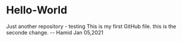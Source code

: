 # Hello-World
Just another repository - testing
This is my first GitHub file.
this is the seconde change. -- Hamid Jan 05,2021
